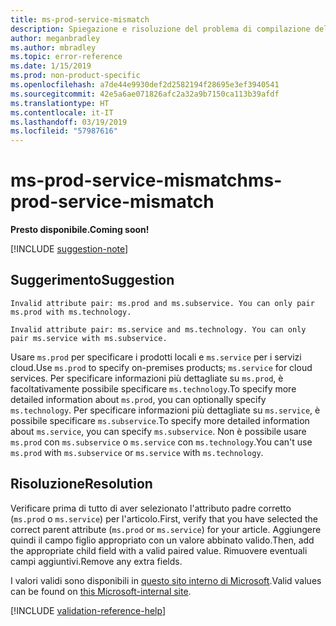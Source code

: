```yaml
---
title: ms-prod-service-mismatch
description: Spiegazione e risoluzione del problema di compilazione della documentazione ms-prod-service-mismatch
author: meganbradley
ms.author: mbradley
ms.topic: error-reference
ms.date: 1/15/2019
ms.prod: non-product-specific
ms.openlocfilehash: a7de44e9930def2d2582194f28695e3ef3940541
ms.sourcegitcommit: 42e5a6ae071826afc2a32a9b7150ca113b39afdf
ms.translationtype: HT
ms.contentlocale: it-IT
ms.lasthandoff: 03/19/2019
ms.locfileid: "57987616"
---
```

# <a name="ms-prod-service-mismatch"></a><span data-ttu-id="b9661-103">ms-prod-service-mismatch</span><span class="sxs-lookup"><span data-stu-id="b9661-103">ms-prod-service-mismatch</span></span>

<span data-ttu-id="b9661-104">**Presto disponibile.**</span><span class="sxs-lookup"><span data-stu-id="b9661-104">**Coming soon!**</span></span>

[!INCLUDE [suggestion-note](includes/suggestion-note.md)]

## <a name="suggestion"></a><span data-ttu-id="b9661-105">Suggerimento</span><span class="sxs-lookup"><span data-stu-id="b9661-105">Suggestion</span></span>

`Invalid attribute pair: ms.prod and ms.subservice. You can only pair ms.prod with ms.technology.`

`Invalid attribute pair: ms.service and ms.technology. You can only pair ms.service with ms.subservice.`

<span data-ttu-id="b9661-106">Usare `ms.prod` per specificare i prodotti locali e `ms.service` per i servizi cloud.</span><span class="sxs-lookup"><span data-stu-id="b9661-106">Use `ms.prod` to specify on-premises products; `ms.service` for cloud services.</span></span> <span data-ttu-id="b9661-107">Per specificare informazioni più dettagliate su `ms.prod`, è facoltativamente possibile specificare `ms.technology`.</span><span class="sxs-lookup"><span data-stu-id="b9661-107">To specify more detailed information about `ms.prod`, you can optionally specify `ms.technology`.</span></span> <span data-ttu-id="b9661-108">Per specificare informazioni più dettagliate su `ms.service`, è possibile specificare `ms.subservice`.</span><span class="sxs-lookup"><span data-stu-id="b9661-108">To specify more detailed information about `ms.service`, you can specify `ms.subservice`.</span></span> <span data-ttu-id="b9661-109">Non è possibile usare `ms.prod` con `ms.subservice` o `ms.service` con `ms.technology`.</span><span class="sxs-lookup"><span data-stu-id="b9661-109">You can't use `ms.prod` with `ms.subservice` or `ms.service` with `ms.technology`.</span></span>

## <a name="resolution"></a><span data-ttu-id="b9661-110">Risoluzione</span><span class="sxs-lookup"><span data-stu-id="b9661-110">Resolution</span></span>

<span data-ttu-id="b9661-111">Verificare prima di tutto di aver selezionato l'attributo padre corretto (`ms.prod` o `ms.service`) per l'articolo.</span><span class="sxs-lookup"><span data-stu-id="b9661-111">First, verify that you have selected the correct parent attribute (`ms.prod` or `ms.service`) for your article.</span></span> <span data-ttu-id="b9661-112">Aggiungere quindi il campo figlio appropriato con un valore abbinato valido.</span><span class="sxs-lookup"><span data-stu-id="b9661-112">Then, add the appropriate child field with a valid paired value.</span></span> <span data-ttu-id="b9661-113">Rimuovere eventuali campi aggiuntivi.</span><span class="sxs-lookup"><span data-stu-id="b9661-113">Remove any extra fields.</span></span>

<span data-ttu-id="b9661-114">I valori validi sono disponibili in [questo sito interno di Microsoft](https://docsmetadatatool.azurewebsites.net/allowlists).</span><span class="sxs-lookup"><span data-stu-id="b9661-114">Valid values can be found on [this Microsoft-internal site](https://docsmetadatatool.azurewebsites.net/allowlists).</span></span>

<!--make sure to add this file to your includes folder and verify the path-->
[!INCLUDE [validation-reference-help](includes/validation-reference-help.md)]
